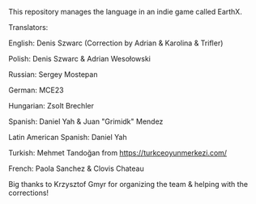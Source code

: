 This repository manages the language in an indie game called EarthX. 

Translators:

English: Denis Szwarc (Correction by Adrian & Karolina & Trifler)

Polish: Denis Szwarc & Adrian Wesołowski

Russian: Sergey Mostepan

German: MCE23

Hungarian: Zsolt Brechler

Spanish: Daniel Yah & Juan "Grimidk" Mendez

Latin American Spanish: Daniel Yah

Turkish: Mehmet Tandoğan from https://turkceoyunmerkezi.com/

French: Paola Sanchez & Clovis Chateau

Big thanks to Krzysztof Gmyr for organizing the team & helping with the corrections!
